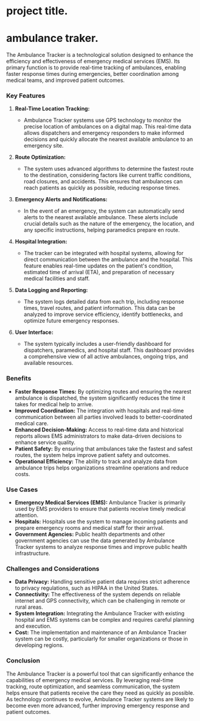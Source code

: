 # project title.
# ambulance traker.
The Ambulance Tracker is a technological solution designed to enhance the efficiency and effectiveness of emergency medical services (EMS). Its primary function is to provide real-time tracking of ambulances, enabling faster response times during emergencies, better coordination among medical teams, and improved patient outcomes.

### Key Features

1. **Real-Time Location Tracking:**
   - Ambulance Tracker systems use GPS technology to monitor the precise location of ambulances on a digital map. This real-time data allows dispatchers and emergency responders to make informed decisions and quickly allocate the nearest available ambulance to an emergency site.

2. **Route Optimization:**
   - The system uses advanced algorithms to determine the fastest route to the destination, considering factors like current traffic conditions, road closures, and accidents. This ensures that ambulances can reach patients as quickly as possible, reducing response times.

3. **Emergency Alerts and Notifications:**
   - In the event of an emergency, the system can automatically send alerts to the nearest available ambulance. These alerts include crucial details such as the nature of the emergency, the location, and any specific instructions, helping paramedics prepare en route.

4. **Hospital Integration:**
   - The tracker can be integrated with hospital systems, allowing for direct communication between the ambulance and the hospital. This feature enables real-time updates on the patient's condition, estimated time of arrival (ETA), and preparation of necessary medical facilities and staff.

5. **Data Logging and Reporting:**
   - The system logs detailed data from each trip, including response times, travel routes, and patient information. This data can be analyzed to improve service efficiency, identify bottlenecks, and optimize future emergency responses.

6. **User Interface:**
   - The system typically includes a user-friendly dashboard for dispatchers, paramedics, and hospital staff. This dashboard provides a comprehensive view of all active ambulances, ongoing trips, and available resources.

### Benefits

- **Faster Response Times:** By optimizing routes and ensuring the nearest ambulance is dispatched, the system significantly reduces the time it takes for medical help to arrive.
- **Improved Coordination:** The integration with hospitals and real-time communication between all parties involved leads to better-coordinated medical care.
- **Enhanced Decision-Making:** Access to real-time data and historical reports allows EMS administrators to make data-driven decisions to enhance service quality.
- **Patient Safety:** By ensuring that ambulances take the fastest and safest routes, the system helps improve patient safety and outcomes.
- **Operational Efficiency:** The ability to track and analyze data from ambulance trips helps organizations streamline operations and reduce costs.

### Use Cases

- **Emergency Medical Services (EMS):** Ambulance Tracker is primarily used by EMS providers to ensure that patients receive timely medical attention.
- **Hospitals:** Hospitals use the system to manage incoming patients and prepare emergency rooms and medical staff for their arrival.
- **Government Agencies:** Public health departments and other government agencies can use the data generated by Ambulance Tracker systems to analyze response times and improve public health infrastructure.

### Challenges and Considerations

- **Data Privacy:** Handling sensitive patient data requires strict adherence to privacy regulations, such as HIPAA in the United States.
- **Connectivity:** The effectiveness of the system depends on reliable internet and GPS connectivity, which can be challenging in remote or rural areas.
- **System Integration:** Integrating the Ambulance Tracker with existing hospital and EMS systems can be complex and requires careful planning and execution.
- **Cost:** The implementation and maintenance of an Ambulance Tracker system can be costly, particularly for smaller organizations or those in developing regions.

### Conclusion

The Ambulance Tracker is a powerful tool that can significantly enhance the capabilities of emergency medical services. By leveraging real-time tracking, route optimization, and seamless communication, the system helps ensure that patients receive the care they need as quickly as possible. As technology continues to evolve, Ambulance Tracker systems are likely to become even more advanced, further improving emergency response and patient outcomes.
